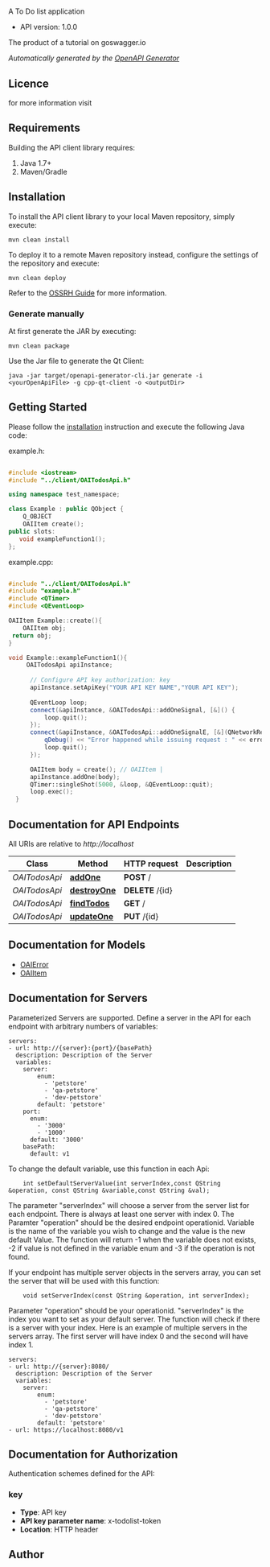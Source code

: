 # 

A To Do list application

- API version: 1.0.0

The product of a tutorial on goswagger.io


*Automatically generated by the [OpenAPI Generator](https://openapi-generator.tech)*

## Licence



for more information visit []()

## Requirements

Building the API client library requires:

1. Java 1.7+
2. Maven/Gradle

## Installation

To install the API client library to your local Maven repository, simply execute:

```shell
mvn clean install
```

To deploy it to a remote Maven repository instead, configure the settings of the repository and execute:

```shell
mvn clean deploy
```

Refer to the [OSSRH Guide](http://central.sonatype.org/pages/ossrh-guide.html) for more information.

### Generate manually

At first generate the JAR by executing:

```shell
mvn clean package
```

Use the Jar file to generate the Qt Client:

```shell
java -jar target/openapi-generator-cli.jar generate -i <yourOpenApiFile> -g cpp-qt-client -o <outputDir>
```

## Getting Started

Please follow the [installation](#installation) instruction and execute the following Java code:

example.h:

```c++

#include <iostream>
#include "../client/OAITodosApi.h"

using namespace test_namespace;

class Example : public QObject {
    Q_OBJECT
    OAIItem create();
public slots:
   void exampleFunction1();
};

```
example.cpp:

```c++

#include "../client/OAITodosApi.h"
#include "example.h"
#include <QTimer>
#include <QEventLoop> 

OAIItem Example::create(){
    OAIItem obj;
 return obj;
}

void Example::exampleFunction1(){
     OAITodosApi apiInstance;
     
      // Configure API key authorization: key
      apiInstance.setApiKey("YOUR API KEY NAME","YOUR API KEY");
        
      QEventLoop loop;
      connect(&apiInstance, &OAITodosApi::addOneSignal, [&]() {
          loop.quit();
      });
      connect(&apiInstance, &OAITodosApi::addOneSignalE, [&](QNetworkReply::NetworkError, QString error_str) {
          qDebug() << "Error happened while issuing request : " << error_str;
          loop.quit();
      });

      OAIItem body = create(); // OAIItem | 
      apiInstance.addOne(body);
      QTimer::singleShot(5000, &loop, &QEventLoop::quit);
      loop.exec();
  }

```

## Documentation for API Endpoints

All URIs are relative to *http://localhost*

Class | Method | HTTP request | Description
------------ | ------------- | ------------- | -------------
*OAITodosApi* | [**addOne**](OAITodosApi.md#addOne) | **POST** / | 
*OAITodosApi* | [**destroyOne**](OAITodosApi.md#destroyOne) | **DELETE** /{id} | 
*OAITodosApi* | [**findTodos**](OAITodosApi.md#findTodos) | **GET** / | 
*OAITodosApi* | [**updateOne**](OAITodosApi.md#updateOne) | **PUT** /{id} | 


## Documentation for Models

 - [OAIError](OAIError.md)
 - [OAIItem](OAIItem.md)


## Documentation for Servers

Parameterized Servers are supported. Define a server in the API for each endpoint with arbitrary numbers of variables: 

```
servers:
- url: http://{server}:{port}/{basePath}
  description: Description of the Server
  variables:
    server:
        enum:
          - 'petstore'
          - 'qa-petstore'
          - 'dev-petstore'
        default: 'petstore'
    port:
      enum:
        - '3000'
        - '1000'
      default: '3000'
    basePath:
      default: v1
```
To change the default variable, use this function in each Api:
```
    int setDefaultServerValue(int serverIndex,const QString &operation, const QString &variable,const QString &val);
```
The parameter "serverIndex" will choose a server from the server list for each endpoint. There is always at least one server with index 0. The Paramter "operation" should be the desired endpoint operationid. 
Variable is the name of the variable you wish to change and the value is the new default Value.
The function will return -1 when the variable does not exists, -2 if value is not defined in the variable enum and -3 if the operation is not found.

If your endpoint has multiple server objects in the servers array, you can set the server that will be used with this function:
```
    void setServerIndex(const QString &operation, int serverIndex);
```
Parameter "operation" should be your operationid. "serverIndex" is the index you want to set as your default server. The function will check if there is a server with your index.
Here is an example of multiple servers in the servers array. The first server will have index 0 and the second will have index 1.
```
servers:
- url: http://{server}:8080/
  description: Description of the Server
  variables:
    server:
        enum:
          - 'petstore'
          - 'qa-petstore'
          - 'dev-petstore'
        default: 'petstore'
- url: https://localhost:8080/v1
```


## Documentation for Authorization

Authentication schemes defined for the API:
### key


- **Type**: API key
- **API key parameter name**: x-todolist-token
- **Location**: HTTP header


## Author



